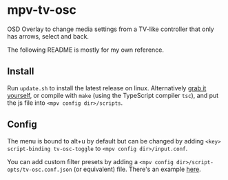 # mpv-tv-osc

OSD Overlay to change media settings from a TV-like controller that only has arrows, select and back.

The following README is mostly for my own reference.

## Install

Run `update.sh` to install the latest release on linux. Alternatively [grab it yourself](https://github.com/JerwuQu/mpv-tv-osc/releases/latest), or compile with `make` (using the TypeScript compiler `tsc`), and put the js file into `<mpv config dir>/scripts`.

## Config

The menu is bound to alt+u by default but can be changed by adding `<key> script-binding tv-osc-toggle` to `<mpv config dir>/input.conf`.

You can add custom filter presets by adding a `<mpv config dir>/script-opts/tv-osc.conf.json` (or equivalent) file. There's an example [here](https://github.com/JerwuQu/mpv-tv-osc/blob/master/tv-osc.conf.json).
